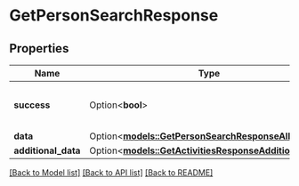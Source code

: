 # GetPersonSearchResponse

## Properties

Name | Type | Description | Notes
------------ | ------------- | ------------- | -------------
**success** | Option<**bool**> | If the response is successful or not | [optional]
**data** | Option<[**models::GetPersonSearchResponseAllOfData**](GetPersonSearchResponse_allOf_data.md)> |  | [optional]
**additional_data** | Option<[**models::GetActivitiesResponseAdditionalData**](GetActivitiesResponse_additional_data.md)> |  | [optional]

[[Back to Model list]](../README.md#documentation-for-models) [[Back to API list]](../README.md#documentation-for-api-endpoints) [[Back to README]](../README.md)


